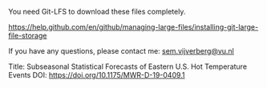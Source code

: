 You need Git-LFS to download these files completely.


https://help.github.com/en/github/managing-large-files/installing-git-large-file-storage

If you have any questions, please contact me: sem.vijverberg@vu.nl

Title: Subseasonal Statistical Forecasts of Eastern U.S. Hot Temperature Events
DOI: https://doi.org/10.1175/MWR-D-19-0409.1 

